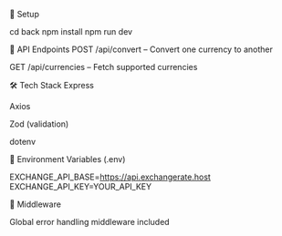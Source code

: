 🧩 Setup

cd back
npm install
npm run dev

📡 API Endpoints
POST /api/convert – Convert one currency to another

GET /api/currencies – Fetch supported currencies

🛠️ Tech Stack
Express

Axios

Zod (validation)

dotenv

🔐 Environment Variables (.env)

EXCHANGE_API_BASE=https://api.exchangerate.host
EXCHANGE_API_KEY=YOUR_API_KEY

🧱 Middleware

Global error handling middleware included
